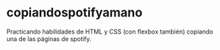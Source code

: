# copiandospotifyamano
Practicando habilidades de HTML y CSS (con flexbox también) copiando una de las páginas de spotify.
